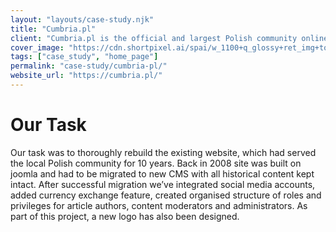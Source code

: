 ```yaml
---
layout: "layouts/case-study.njk"
title: "Cumbria.pl"
client: "Cumbria.pl is the official and largest Polish community online news magazine created mostly for Poles living in Cumbria, UK. It’s origins date back to 2008 and the mission stays the same – to reach as many Poles as possible in order to provide them with regional and national information. The editors of Cumbria.pl are the people who are involved locally in their communities and whose goal is to deepen international integration, promote Polish identity abroad, and provide the latest regional and national information in their native language."
cover_image: "https://cdn.shortpixel.ai/spai/w_1100+q_glossy+ret_img+to_webp/https://www.behoofstudio.co.uk/wp-content/uploads/2019/05/website-showcase-mockup-scene1.jpg"
tags: ["case_study", "home_page"]
permalink: "case-study/cumbria-pl/"
website_url: "https://cumbria.pl/"
---
```


# Our Task

Our task was to thoroughly rebuild the existing website, which had served the local Polish community for 10 years. Back in 2008 site was built on joomla and had to be migrated to new CMS with all historical content kept intact. After successful migration we’ve integrated social media accounts, added currency exchange feature, created organised structure of roles and privileges for article authors, content moderators and administrators. As part of this project, a new logo has also been designed.
